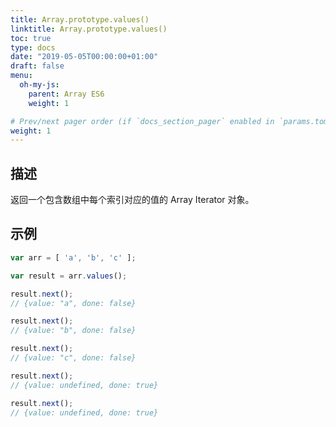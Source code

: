 ```yaml
---
title: Array.prototype.values()
linktitle: Array.prototype.values()
toc: true
type: docs
date: "2019-05-05T00:00:00+01:00"
draft: false
menu:
  oh-my-js:
    parent: Array ES6
    weight: 1

# Prev/next pager order (if `docs_section_pager` enabled in `params.toml`)
weight: 1
---
```


## 描述

返回一个包含数组中每个索引对应的值的 Array Iterator 对象。

## 示例

```js
var arr = [ 'a', 'b', 'c' ];

var result = arr.values();

result.next();
// {value: "a", done: false}

result.next();
// {value: "b", done: false}

result.next();
// {value: "c", done: false}

result.next();
// {value: undefined, done: true}

result.next();
// {value: undefined, done: true}
```